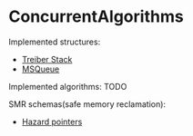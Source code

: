 # ConcurrentAlgorithms

Implemented structures:
* [Treiber Stack](https://books.google.ru/books/about/Systems_Programming_Coping_with_Parallel.html)
* [MSQueue](https://www.cs.rochester.edu/~scott/papers/1996_PODC_queues.pdf?)

Implemented algorithms:
TODO

SMR schemas(safe memory reclamation):
* [Hazard pointers](http://erdani.org/publications/cuj-2004-12.pdf)